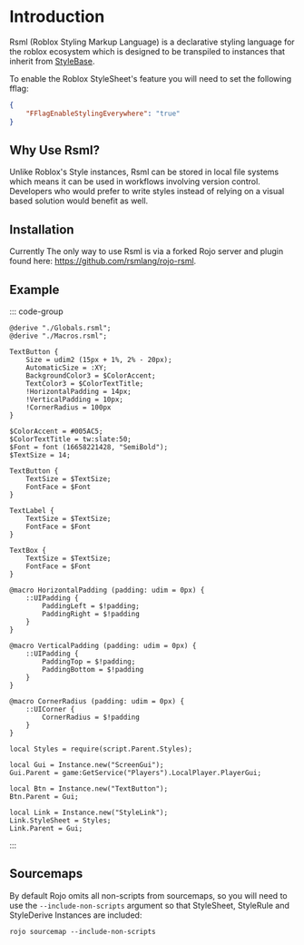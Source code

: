 # Introduction

Rsml (Roblox Styling Markup Language) is a declarative styling language for the roblox ecosystem which is designed to be transpiled to instances that inherit from [StyleBase](https://create.roblox.com/docs/reference/engine/classes/StyleBase).

To enable the Roblox StyleSheet's feature you will need to set the following fflag:
```json
{
	"FFlagEnableStylingEverywhere": "true"
}
```





## Why Use Rsml?
Unlike Roblox's Style instances, Rsml can be stored in local file systems which means it can be used in workflows involving version control. Developers who would prefer to write styles instead of relying on a visual based solution would benefit as well.





## Installation
Currently The only way to use Rsml is via a forked Rojo server and plugin found here: https://github.com/rsmlang/rojo-rsml.





## Example

::: code-group
```rsml:line-numbers [./Styles.rsml]
@derive "./Globals.rsml";
@derive "./Macros.rsml";

TextButton {
	Size = udim2 (15px + 1%, 2% - 20px);
	AutomaticSize = :XY;
	BackgroundColor3 = $ColorAccent;
	TextColor3 = $ColorTextTitle;
	!HorizontalPadding = 14px;
	!VerticalPadding = 10px;
	!CornerRadius = 100px
}
```

```rsml:line-numbers [./Globals.rsml]
$ColorAccent = #005AC5;
$ColorTextTitle = tw:slate:50;
$Font = font (16658221428, "SemiBold");
$TextSize = 14;

TextButton {
	TextSize = $TextSize;
	FontFace = $Font
}

TextLabel {
	TextSize = $TextSize;
	FontFace = $Font
}

TextBox {
	TextSize = $TextSize;
	FontFace = $Font
}
```

```rsml:line-numbers [./Macros.rsml]
@macro HorizontalPadding (padding: udim = 0px) {
    ::UIPadding {
        PaddingLeft = $!padding;
        PaddingRight = $!padding
    }
}

@macro VerticalPadding (padding: udim = 0px) {
    ::UIPadding {
        PaddingTop = $!padding;
        PaddingBottom = $!padding
    }
}

@macro CornerRadius (padding: udim = 0px) {
    ::UICorner {
        CornerRadius = $!padding
    }
}
```

```luau:line-numbers [./Main.luau]
local Styles = require(script.Parent.Styles);

local Gui = Instance.new("ScreenGui");
Gui.Parent = game:GetService("Players").LocalPlayer.PlayerGui;

local Btn = Instance.new("TextButton");
Btn.Parent = Gui;

local Link = Instance.new("StyleLink");
Link.StyleSheet = Styles;
Link.Parent = Gui;
```
:::





## Sourcemaps

By default Rojo omits all non-scripts from sourcemaps, so you will need to use the `--include-non-scripts` argument so that StyleSheet, StyleRule and StyleDerive Instances are included:

```
rojo sourcemap --include-non-scripts
```